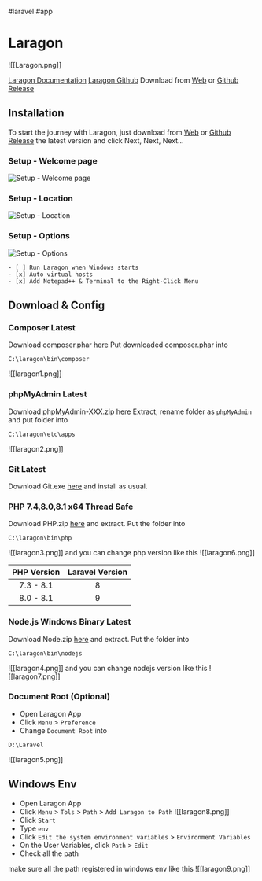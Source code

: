 #laravel #app 
# Laragon
![[Laragon.png]]

[Laragon Documentation](https://laragon.org/docs/install.html)
[Laragon Github](https://github.com/leokhoa/laragon)
Download from [Web](https://laragon.org/download/) or [Github Release](https://github.com/leokhoa/laragon/releases)

## Installation
To start the journey with Laragon, just download from [Web](https://laragon.org/download/) or [Github Release](https://github.com/leokhoa/laragon/releases) the latest version and click Next, Next, Next...

### Setup - Welcome page

![Setup - Welcome page](https://i.imgur.com/4OyDDhK.png)

### Setup - Location

![Setup - Location](https://i.imgur.com/sJK59DC.png)

### Setup - Options

![Setup - Options](https://i.imgur.com/8oZ4N8E.png)

````ad-note
- [ ] Run Laragon when Windows starts
- [x] Auto virtual hosts
- [x] Add Notepad++ & Terminal to the Right-Click Menu
````

## Download & Config
### Composer Latest
Download composer.phar [here](https://getcomposer.org/download/)
Put downloaded composer.phar into 
```
C:\laragon\bin\composer
```

![[laragon1.png]]
### phpMyAdmin Latest
Download phpMyAdmin-XXX.zip [here](https://www.phpmyadmin.net/downloads/)
Extract, rename folder as `phpMyAdmin` and put folder into
```
C:\laragon\etc\apps
```

![[laragon2.png]]
### Git Latest
Download Git.exe [here](https://git-scm.com/downloads) and install as usual.

### PHP 7.4,8.0,8.1 x64 Thread Safe
Download PHP.zip [here](https://www.php.net/downloads.php) and extract. Put the folder into

```
C:\laragon\bin\php
```

![[laragon3.png]]
and you can change php version like this
![[laragon6.png]]

| PHP Version | Laravel Version |
|:-----------:|:---------------:|
|  7.3 - 8.1  |        8        |
|  8.0 - 8.1  |        9        |

### Node.js Windows Binary Latest
Download Node.zip [here](https://nodejs.org/en/download/) and extract. Put the folder into

```
C:\laragon\bin\nodejs
```

![[laragon4.png]]
and you can change nodejs version like this
![[laragon7.png]]
### Document Root (Optional)
- Open Laragon App
- Click `Menu` > `Preference`
- Change `Document Root` into

```
D:\Laravel
```

![[laragon5.png]]
## Windows Env
- Open Laragon App
- Click `Menu` > `Tols` > `Path` > `Add Laragon to Path`
![[laragon8.png]]
- Click `Start`
- Type `env`
- Click `Edit the system environment variables` > `Environment Variables`
- On the User Variables, click `Path` > `Edit`
- Check all the path

make sure all the path registered in windows env like this
![[laragon9.png]]